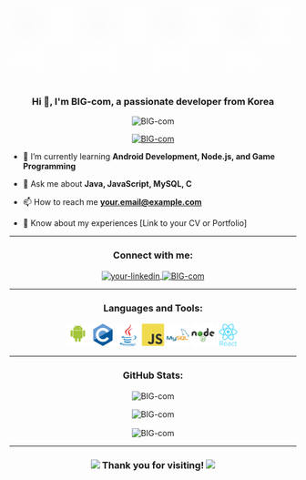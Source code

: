<h1 align="center">
  <a href="https://BIG-com.github.io">
      <img src="https://raw.githubusercontent.com/BIG-com/blog_image_repo/main/img/Welcome to.gif" alt="welcomeMainImg">
  </a>
</h1>

<h3 align="center">Hi 👋, I'm BIG-com, a passionate developer from Korea</h3>

<p align="center">
  <img src="https://komarev.com/ghpvc/?username=BIG-com&label=Profile%20views&color=0e75b6&style=plastic" alt="BIG-com" />
</p>

<p align="center">
  <a href="https://github.com/ryo-ma/github-profile-trophy">
    <img src="https://github-profile-trophy.vercel.app/?username=BIG-com&theme=onedark" alt="BIG-com" />
  </a>
</p>

- 🌱 I’m currently learning **Android Development, Node.js, and Game Programming**

- 💬 Ask me about **Java, JavaScript, MySQL, C**

- 📫 How to reach me **your.email@example.com**

- 📄 Know about my experiences [Link to your CV or Portfolio]

---

<h3 align="center">Connect with me:</h3>
<p align="center">
  <a href="https://linkedin.com/in/your-linkedin" target="_blank">
    <img align="center" src="https://cdn.jsdelivr.net/npm/simple-icons@3.0.1/icons/linkedin.svg" alt="your-linkedin" height="30" width="40" />
  </a>
  <a href="https://github.com/BIG-com" target="_blank">
    <img align="center" src="https://cdn.jsdelivr.net/npm/simple-icons@3.0.1/icons/github.svg" alt="BIG-com" height="30" width="40" />
  </a>
</p>

---

<h3 align="center">Languages and Tools:</h3>
<p align="center">
  <img src="https://raw.githubusercontent.com/devicons/devicon/master/icons/android/android-original-wordmark.svg" alt="android" width="40" height="40" />
  <img src="https://raw.githubusercontent.com/devicons/devicon/master/icons/c/c-original.svg" alt="c" width="40" height="40" />
  <img src="https://raw.githubusercontent.com/devicons/devicon/master/icons/java/java-original.svg" alt="java" width="40" height="40" />
  <img src="https://raw.githubusercontent.com/devicons/devicon/master/icons/javascript/javascript-original.svg" alt="javascript" width="40" height="40" />
  <img src="https://raw.githubusercontent.com/devicons/devicon/master/icons/mysql/mysql-original-wordmark.svg" alt="mysql" width="40" height="40" />
  <img src="https://raw.githubusercontent.com/devicons/devicon/master/icons/nodejs/nodejs-original-wordmark.svg" alt="nodejs" width="40" height="40" />
  <img src="https://raw.githubusercontent.com/devicons/devicon/master/icons/react/react-original-wordmark.svg" alt="react" width="40" height="40" />
</p>

---

<h3 align="center">GitHub Stats:</h3>
<p align="center">
  <img align="center" src="https://github-readme-stats.vercel.app/api?username=BIG-com&show_icons=true&locale=en&theme=radical" alt="BIG-com" />
</p>

<p align="center">
  <img align="center" src="https://github-readme-streak-stats.herokuapp.com/?user=BIG-com&theme=radical" alt="BIG-com" />
</p>

<p align="center">
  <img align="center" src="https://github-readme-stats.vercel.app/api/top-langs?username=BIG-com&show_icons=true&locale=en&layout=compact&theme=radical" alt="BIG-com" />
</p>

---

<h3 align="center">
  <img src="https://media.giphy.com/media/dxn6fRlTIShoeBr69N/giphy.gif" width="50">
  Thank you for visiting!
  <img src="https://media.giphy.com/media/dxn6fRlTIShoeBr69N/giphy.gif" width="50">
</h3>
<!--
**BIG-com/BIG-com** is a ✨ _special_ ✨ repository because its `README.md` (this file) appears on your GitHub profile.

Here are some ideas to get you started:

- 🔭 I’m currently working on ...
- 🌱 I’m currently learning ...
- 👯 I’m looking to collaborate on ...
- 🤔 I’m looking for help with ...
- 💬 Ask me about ...
- 📫 How to reach me: ...
- 😄 Pronouns: ...
- ⚡ Fun fact: ...
-->
